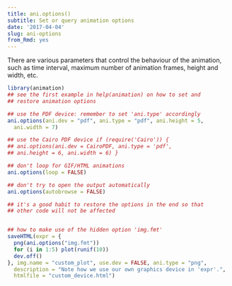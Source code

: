 ```yaml
---
title: ani.options()
subtitle: Set or query animation options
date: '2017-04-04'
slug: ani-options
from_Rmd: yes
---
```


There are various parameters that control the behaviour of the animation,
such as time interval, maximum number of animation frames, height and width,
etc.

 

```r
library(animation)
## see the first example in help(animation) on how to set and
## restore animation options

## use the PDF device: remember to set 'ani.type' accordingly
ani.options(ani.dev = "pdf", ani.type = "pdf", ani.height = 5, 
  ani.width = 7)

## use the Cairo PDF device if (require('Cairo')) {
## ani.options(ani.dev = CairoPDF, ani.type = 'pdf',
## ani.height = 6, ani.width = 6) }

## don't loop for GIF/HTML animations
ani.options(loop = FALSE)

## don't try to open the output automatically
ani.options(autobrowse = FALSE)

## it's a good habit to restore the options in the end so that
## other code will not be affected


## how to make use of the hidden option 'img.fmt'
saveHTML(expr = {
  png(ani.options("img.fmt"))
  for (i in 1:5) plot(runif(10))
  dev.off()
}, img.name = "custom_plot", use.dev = FALSE, ani.type = "png", 
  description = "Note how we use our own graphics device in 'expr'.", 
  htmlfile = "custom_device.html")
```
